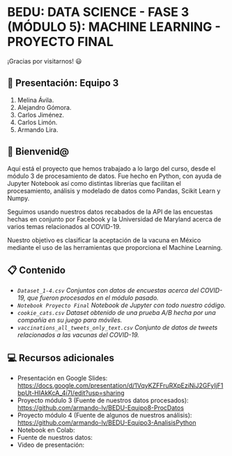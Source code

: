 # BEDU: DATA SCIENCE - FASE 3 (MÓDULO 5): MACHINE LEARNING - PROYECTO FINAL
¡Gracias por visitarnos! 😃

## 🙋 Presentación: Equipo 3
1. Melina Ávila.
3. Alejandro Gómora.
4. Carlos Jiménez.
5. Carlos Limón.
6. Armando Lira.

## 👋 Bienvenid@
Aquí está el proyecto que hemos trabajado a lo largo del curso, desde el módulo 3 de procesamiento de datos. Fue hecho en Python, con ayuda de Jupyter Notebook así como distintas librerías que facilitan el procesamiento, análisis y modelado de datos como Pandas, Scikit Learn y Numpy.

Seguimos usando nuestros datos recabados de la API de las encuestas hechas en conjunto por Facebook y la Universidad de Maryland acerca de varios temas relacionados al COVID-19.

Nuestro objetivo es clasificar la aceptación de la vacuna en México mediante el uso de las herramientas que proporciona el Machine Learning.

## 📋 Contenido
- _```Dataset_1-4.csv``` Conjuntos con datos de encuestas acerca del COVID-19, que fueron procesados en el módulo pasado._
- _```Notebook Proyecto Final``` Notebook de Jupyter con todo nuestro código._
- _```cookie_cats.csv``` Dataset obtenido de una prueba A/B hecha por una compañía en su juego para móviles._
- _```vaccinations_all_tweets_only_text.csv``` Conjunto de datos de tweets relacionados a las vacunas del COVID-19._

## 💻 Recursos adicionales
- Presentación en Google Slides: https://docs.google.com/presentation/d/1VqyKZFFruRXpEziNiJ2GFyIjF1bpUt-HIAkKcA_4i7I/edit?usp=sharing
- Proyecto módulo 3 (Fuente de nuestros datos procesados): https://github.com/armando-lv/BEDU-Equipo8-ProcDatos
- Proyecto módulo 4 (Fuente de algunos de nuestros análisis): https://github.com/armando-lv/BEDU-Equipo3-AnalisisPython
- Notebook en Colab:
- Fuente de nuestros datos:
- Video de presentación:
